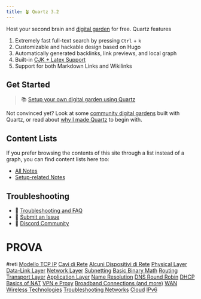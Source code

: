 ```yaml
---
title: 🪴 Quartz 3.2
---
```


Host your second brain and [digital garden](https://jzhao.xyz/posts/networked-thought) for free. Quartz features

1. Extremely fast full-text search by pressing `Ctrl` + `k`
2. Customizable and hackable design based on Hugo
3. Automatically generated backlinks, link previews, and local graph
4. Built-in [ CJK + Latex Support](notes/CJK%20+%20Latex%20Support%20(%E6%B5%8B%E8%AF%95)%20)
5. Support for both Markdown Links and Wikilinks

## Get Started
> 📚 [Setup your own digital garden using Quartz](notes/setup.md)

Not convinced yet? Look at some [community digital gardens](notes/showcase.md) built with Quartz, or read about [why I made Quartz](notes/philosophy.md) to begin with.

## Content Lists
If you prefer browsing the contents of this site through a list instead of a graph, you can find content lists here too:

- [All Notes](/notes)
- [Setup-related Notes](/tags/setup)

## Troubleshooting
- 🚧 [Troubleshooting and FAQ](notes/troubleshooting.md)
- 🐛 [Submit an Issue](https://github.com/jackyzha0/quartz/issues)
- 👀 [Discord Community](https://discord.gg/cRFFHYye7t)


# PROVA
#reti
[Modello TCP IP](Studio/It%20Support/Bits%20and%20Bytes%20of%20Networking/Modello%20TCP%20IP.md)
[Cavi di Rete](Studio/It%20Support/Bits%20and%20Bytes%20of%20Networking/Cavi%20di%20Rete.md)
[Alcuni Dispositivi di Rete](Studio/It%20Support/Bits%20and%20Bytes%20of%20Networking/Alcuni%20Dispositivi%20di%20Rete.md)
[Physical Layer](Studio/It%20Support/Bits%20and%20Bytes%20of%20Networking/Physical%20Layer.md)
[Data-Link Layer](Studio/It%20Support/Bits%20and%20Bytes%20of%20Networking/Data-Link%20Layer.md)
[Network Layer](Studio/It%20Support/Bits%20and%20Bytes%20of%20Networking/Network%20Layer.md)
[Subnetting](Studio/It%20Support/Bits%20and%20Bytes%20of%20Networking/Subnetting.md)
[Basic Binary Math](Studio/It%20Support/Bits%20and%20Bytes%20of%20Networking/Basic%20Binary%20Math.md)
[Routing](Studio/It%20Support/Bits%20and%20Bytes%20of%20Networking/Routing.md)
[Transport Layer](Studio/It%20Support/Bits%20and%20Bytes%20of%20Networking/Transport%20Layer.md)
[Application Layer](Studio/It%20Support/Bits%20and%20Bytes%20of%20Networking/Application%20Layer.md)
[Name Resolution](Studio/It%20Support/Bits%20and%20Bytes%20of%20Networking/Name%20Resolution.md)
[DNS Round Robin](Studio/It%20Support/Bits%20and%20Bytes%20of%20Networking/DNS%20Round%20Robin.md)
[DHCP](Studio/It%20Support/Bits%20and%20Bytes%20of%20Networking/DHCP.md)
[Basics of NAT](Studio/It%20Support/Bits%20and%20Bytes%20of%20Networking/Basics%20of%20NAT.md)
[VPN e Proxy](Studio/It%20Support/Bits%20and%20Bytes%20of%20Networking/VPN%20e%20Proxy.md)
[Broadband Connections (and more)](Studio/It%20Support/Bits%20and%20Bytes%20of%20Networking/Broadband%20Connections%20(and%20more).md)
[WAN](Studio/It%20Support/Bits%20and%20Bytes%20of%20Networking/WAN.md)
[Wireless Technologies](Studio/It%20Support/Bits%20and%20Bytes%20of%20Networking/Wireless%20Technologies.md)
[Troubleshooting Networks](Studio/It%20Support/Bits%20and%20Bytes%20of%20Networking/Troubleshooting%20Networks.md)
[Cloud](Studio/It%20Support/Bits%20and%20Bytes%20of%20Networking/Cloud.md)
[IPv6](Studio/It%20Support/Bits%20and%20Bytes%20of%20Networking/IPv6.md)
